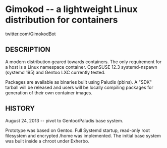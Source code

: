 Gimokod -- a lightweight Linux distribution for containers
==========================================================
twitter.com/GimokodBot

## DESCRIPTION

A modern distribution geared towards containers. The only requirement for a host is 
a Linux namespace container. OpenSUSE 12.3 systemd-nspawn (systemd 195) and Gentoo LXC
currently tested.

Packages are available as binaries built using Paludis (pbins). A "SDK" tarball will be 
released and users will be locally compiling packages for generation of their own 
container images.

## HISTORY

August 24, 2013 -- pivot to Gentoo/Paludis base system.

Prototype was based on Gentoo. Full Systemd startup, read-only root filesystem and
encrypted /home was implemented. The initial base system was built inside a
chroot under Exherbo.

